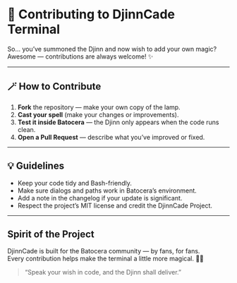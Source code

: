 # 🧞 Contributing to DjinnCade Terminal

So… you’ve summoned the Djinn and now wish to add your own magic?  
Awesome — contributions are always welcome! ✨  

---

## 🪄 How to Contribute

1. **Fork** the repository — make your own copy of the lamp.  
2. **Cast your spell** (make your changes or improvements).  
3. **Test it inside Batocera** — the Djinn only appears when the code runs clean.  
4. **Open a Pull Request** — describe what you’ve improved or fixed.  

---

## 💡 Guidelines

- Keep your code tidy and Bash-friendly.  
- Make sure dialogs and paths work in Batocera’s environment.  
- Add a note in the changelog if your update is significant.  
- Respect the project’s MIT license and credit the DjinnCade Project.  

---

## Spirit of the Project

DjinnCade is built for the Batocera community — by fans, for fans.  
Every contribution helps make the terminal a little more magical. 🧞‍♂️  

> “Speak your wish in code, and the Djinn shall deliver.”  
